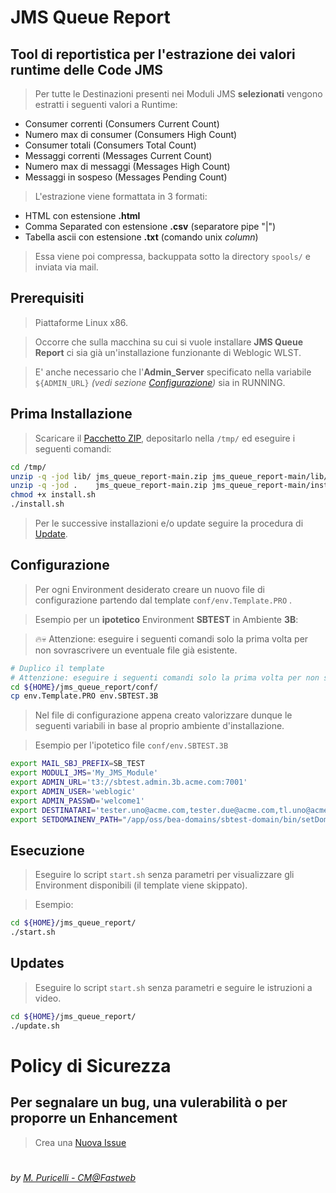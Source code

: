 # JMS Queue Report

## Tool di reportistica per l'estrazione dei valori runtime delle Code JMS

> Per tutte le Destinazioni presenti nei Moduli JMS **selezionati** vengono estratti i seguenti valori a Runtime:

  * Consumer correnti      (Consumers Current Count)
  * Numero max di consumer (Consumers High Count)
  * Consumer totali        (Consumers Total Count)
  * Messaggi correnti      (Messages Current Count)
  * Numero max di messaggi (Messages High Count)
  * Messaggi in sospeso    (Messages Pending Count)

> L'estrazione viene formattata in 3 formati:

  * HTML con estensione **.html**
  * Comma Separated con estensione **.csv** (separatore pipe "|")
  * Tabella ascii con estensione **.txt** (comando unix *column*) 

> Essa viene poi compressa, backuppata sotto la directory ```spools/``` e inviata via mail.
  
## Prerequisiti

> Piattaforme Linux x86.

> Occorre che sulla macchina su cui si vuole installare **JMS Queue Report** ci sia già un'installazione funzionante di Weblogic WLST.

> E' anche necessario che l'**Admin_Server** specificato nella variabile ```${ADMIN_URL}``` *(vedi sezione [Configurazione](https://github.com/mapuricelli/jms_queue_report#configurazione))* sia in RUNNING.
  
## Prima Installazione

> Scaricare il [Pacchetto ZIP](https://github.com/mapuricelli/jms_queue_report/archive/refs/heads/main.zip), depositarlo nella ```/tmp/``` ed eseguire i seguenti comandi:

```bash
cd /tmp/
unzip -q -jod lib/ jms_queue_report-main.zip jms_queue_report-main/lib/colori.conf
unzip -q -jod .    jms_queue_report-main.zip jms_queue_report-main/install.sh
chmod +x install.sh
./install.sh

```

> Per le successive installazioni e/o update seguire la procedura di [Update](https://github.com/mapuricelli/jms_queue_report#updates).

## Configurazione

> Per ogni Environment desiderato creare un nuovo file di configurazione partendo dal template ```conf/env.Template.PRO``` .

> Esempio per un **ipotetico** Environment **SBTEST** in Ambiente **3B**:

> :fire::skull: Attenzione: eseguire i seguenti comandi solo la prima volta per non sovrascrivere un eventuale file già esistente.

```bash
# Duplico il template
# Attenzione: eseguire i seguenti comandi solo la prima volta per non sovrascrivere un eventuale file già esistente.
cd ${HOME}/jms_queue_report/conf/
cp env.Template.PRO env.SBTEST.3B

```

> Nel file di configurazione appena creato valorizzare dunque le seguenti variabili in base al proprio ambiente d'installazione.

> Esempio per l'ipotetico file ```conf/env.SBTEST.3B```

```bash
export MAIL_SBJ_PREFIX=SB_TEST
export MODULI_JMS='My_JMS_Module'
export ADMIN_URL='t3://sbtest.admin.3b.acme.com:7001'
export ADMIN_USER='weblogic'
export ADMIN_PASSWD='welcome1'
export DESTINATARI='tester.uno@acme.com,tester.due@acme.com,tl.uno@acme.com'
export SETDOMAINENV_PATH="/app/oss/bea-domains/sbtest-domain/bin/setDomainEnv.sh"

```

## Esecuzione

> Eseguire lo script ```start.sh``` senza parametri per visualizzare gli Environment disponibili (il template viene skippato).

> Esempio:

```bash
cd ${HOME}/jms_queue_report/
./start.sh

```
  
## Updates

> Eseguire lo script ```start.sh``` senza parametri e seguire le istruzioni a video.

```bash
cd ${HOME}/jms_queue_report/
./update.sh

```

# Policy di Sicurezza

## Per segnalare un bug, una vulerabilità o per proporre un Enhancement

> Crea una [Nuova Issue](https://github.com/mapuricelli/jms_queue_report/issues/new)

#

###### *by [M. Puricelli - CM@Fastweb](https://github.com/mapuricelli/)*
